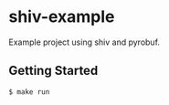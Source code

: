 # shiv-example

Example project using shiv and pyrobuf.

## Getting Started

```bash
$ make run
```
